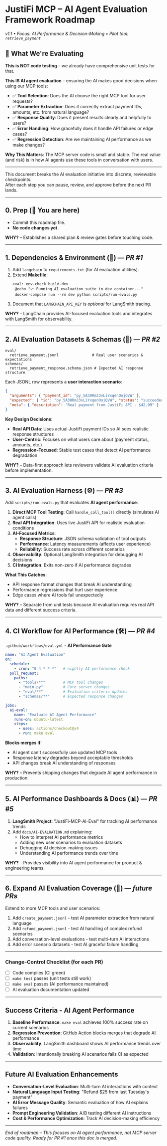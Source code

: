 # JustiFi MCP – AI Agent Evaluation Framework Roadmap  
_v1.1 • Focus: AI Performance & Decision-Making • Pilot tool: `retrieve_payment`_

## 🎯 **What We're Evaluating**

**This is NOT code testing** – we already have comprehensive unit tests for that.

**This IS AI agent evaluation** – ensuring the AI makes good decisions when using our MCP tools:
- ✅ **Tool Selection**: Does the AI choose the right MCP tool for user requests?
- ✅ **Parameter Extraction**: Does it correctly extract payment IDs, amounts, etc. from natural language?
- ✅ **Response Quality**: Does it present results clearly and helpfully to users?
- ✅ **Error Handling**: How gracefully does it handle API failures or edge cases?
- ✅ **Regression Detection**: Are we maintaining AI performance as we make changes?

**Why This Matters**: The MCP server code is small and stable. The real value (and risk) is in how AI agents use these tools in conversation with users.

---

This document breaks the AI evaluation initiative into discrete, reviewable checkpoints.  
After each step you can pause, review, and approve before the next PR lands.

---

## 0. Prep  (📄 You are here)
* Commit this roadmap file.  
* **No code changes yet.**

**WHY?** – Establishes a shared plan & review gates before touching code.

---

## 1. Dependencies & Environment (🔧) — _PR #1_
1. Add `langchain` to `requirements.txt` (for AI evaluation utilities).
2. Extend **Makefile**:
   ```make
   eval: env-check build-dev
   	@echo "📈 Running AI evaluation suite in dev container..."
   	docker-compose run --rm dev python scripts/run-evals.py
   ```
3. Document that `LANGCHAIN_API_KEY` is *optional* for LangSmith tracing.

**WHY?** – LangChain provides AI-focused evaluation tools and integrates with LangSmith for observability.

---

## 2. AI Evaluation Datasets & Schemas (📁) — _PR #2_
```
eval/
  retrieve_payment.jsonl               # Real user scenarios & expectations
schemas/
  retrieve_payment_response.schema.json # Expected AI response structure
```

Each JSONL row represents a **user interaction scenario**:
```json
{
  "arguments": { "payment_id": "py_5A30RmJ3vLiYxqenOojQVW" },
  "expected": { "id": "py_5A30RmJ3vLiYxqenOojQVW", "status": "succeeded", "amount": 4299, "currency": "usd" },
  "meta": { "description": "Real payment from JustiFi API - $42.99" }
}
```

**Key Design Decisions**:
- **Real API Data**: Uses actual JustiFi payment IDs so AI sees realistic response structures
- **User-Centric**: Focuses on what users care about (payment status, amounts, etc.)
- **Regression-Focused**: Stable test cases that detect AI performance degradation

**WHY?** – Data-first approach lets reviewers validate AI evaluation criteria before implementation.

---

## 3. AI Evaluation Harness (⚙️) — _PR #3_
Add `scripts/run-evals.py` that evaluates **AI agent performance**:

1. **Direct MCP Tool Testing**: Call `handle_call_tool()` directly (simulates AI agent calls)
2. **Real API Integration**: Uses live JustiFi API for realistic evaluation conditions
3. **AI-Focused Metrics**:
   * **Response Structure**: JSON schema validation of tool outputs
   * **Performance**: Latency measurements (affects user experience)
   * **Reliability**: Success rate across different scenarios
4. **Observability**: Optional LangSmith integration for debugging AI decisions
5. **CI Integration**: Exits non-zero if AI performance degrades

**What This Catches**:
- API response format changes that break AI understanding
- Performance regressions that hurt user experience  
- Edge cases where AI tools fail unexpectedly

**WHY?** – Separate from unit tests because AI evaluation requires real API data and different success criteria.

---

## 4. CI Workflow for AI Performance (🛠️) — _PR #4_
`.github/workflows/eval.yml` - **AI Performance Gate**
```yaml
name: "AI Agent Evaluation"
on:
  schedule:
    - cron: "0 4 * * *"   # nightly AI performance check
  pull_request:
    paths:
      - "tools/**"        # MCP tool changes
      - "main.py"         # Core server changes
      - "eval/**"         # Evaluation criteria updates
      - "schemas/**"      # Expected response changes

jobs:
  ai-eval:
    name: "Evaluate AI Agent Performance"
    runs-on: ubuntu-latest
    steps:
      - uses: actions/checkout@v4
      - run: make eval
```

**Blocks merges if**:
- AI agent can't successfully use updated MCP tools
- Response latency degrades beyond acceptable thresholds
- API changes break AI understanding of responses

**WHY?** – Prevents shipping changes that degrade AI agent performance in production.

---

## 5. AI Performance Dashboards & Docs (📊) — _PR #5_
1. **LangSmith Project**: "JustiFi-MCP-AI-Eval" for tracking AI performance trends
2. Add `docs/AI-EVALUATION.md` explaining:
   * How to interpret AI performance metrics
   * Adding new user scenarios to evaluation datasets
   * Debugging AI decision-making issues
   * Understanding AI performance trends over time

**WHY?** – Provides visibility into AI agent performance for product & engineering teams.

---

## 6. Expand AI Evaluation Coverage (🚀) — _future PRs_
Extend to more MCP tools and user scenarios:
1. Add `create_payment.jsonl` - test AI parameter extraction from natural language
2. Add `refund_payment.jsonl` - test AI handling of complex refund scenarios  
3. Add conversation-level evaluations - test multi-turn AI interactions
4. Add error scenario datasets - test AI graceful failure handling

---

### Change-Control Checklist (for each PR)
* [ ] Code compiles (CI green)
* [ ] `make test` passes (unit tests still work)
* [ ] `make eval` passes (AI performance maintained)
* [ ] AI evaluation documentation updated

---

## Success Criteria - AI Agent Performance
1. **Baseline Performance**: `make eval` achieves 100% success rate on current scenarios
2. **Regression Prevention**: GitHub Action blocks merges that degrade AI performance
3. **Observability**: LangSmith dashboard shows AI performance trends over time
4. **Validation**: Intentionally breaking AI scenarios fails CI as expected

---

## Future AI Evaluation Enhancements
* **Conversation-Level Evaluation**: Multi-turn AI interactions with context
* **Natural Language Input Testing**: "Refund $25 from last Tuesday's payment"
* **AI Error Message Quality**: Semantic evaluation of how AI explains failures
* **Prompt Engineering Validation**: A/B testing different AI instructions
* **Cost & Performance Optimization**: Track AI decision-making efficiency

---

*End of roadmap – This focuses on AI agent performance, not MCP server code quality.* 
*Ready for PR #1 once this doc is merged.* 